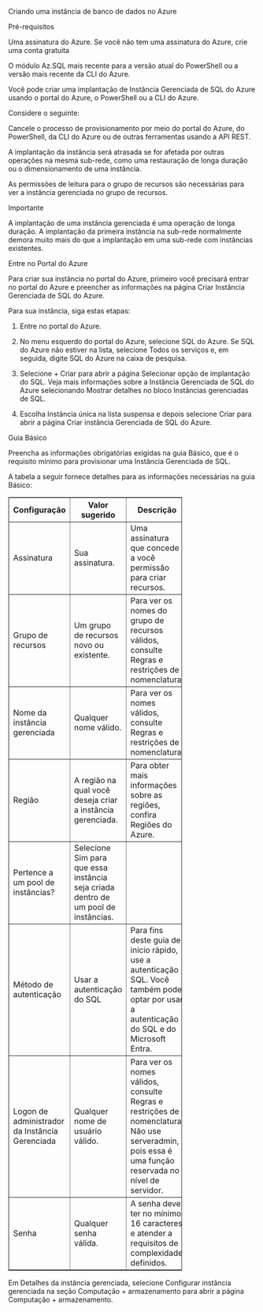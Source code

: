 Criando uma instância de banco de dados no Azure

Pré-requisitos

Uma assinatura do Azure. Se você não tem uma assinatura do Azure, crie uma conta gratuita

O módulo Az.SQL mais recente para a versão atual do PowerShell ou a versão mais recente da CLI do Azure.


Você pode criar uma implantação de Instância Gerenciada de SQL do Azure usando o portal do Azure, o PowerShell ou a CLI do Azure.

Considere o seguinte:

Cancele o processo de provisionamento por meio do portal do Azure, do PowerShell, da CLI do Azure ou de outras ferramentas usando a API REST.

A implantação da instância será atrasada se for afetada por outras operações na mesma sub-rede, como uma restauração de longa duração ou o dimensionamento de uma instância.

As permissões de leitura para o grupo de recursos são necessárias para ver a instância gerenciada no grupo de recursos.


Importante

A implantação de uma instância gerenciada é uma operação de longa duração. A implantação da primeira instância na sub-rede normalmente demora muito mais do que a implantação em uma sub-rede com instâncias existentes. 

Entre no Portal do Azure

Para criar sua instância no portal do Azure, primeiro você precisará entrar no portal do Azure e preencher as informações na página Criar Instância Gerenciada de SQL do Azure.

Para sua instância, siga estas etapas:

1. Entre no portal do Azure.

2. No menu esquerdo do portal do Azure, selecione SQL do Azure. Se SQL do Azure não estiver na lista, selecione Todos os serviços e, em seguida, digite SQL do Azure na caixa de pesquisa.

3. Selecione + Criar para abrir a página Selecionar opção de implantação do SQL. Veja mais informações sobre a Instância Gerenciada de SQL do Azure selecionando Mostrar detalhes no bloco Instâncias gerenciadas de SQL.

4. Escolha Instância única na lista suspensa e depois selecione Criar para abrir a página Criar instância Gerenciada de SQL do Azure. 



Guia Básico

Preencha as informações obrigatórias exigidas na guia Básico, que é o requisito mínimo para provisionar uma Instância Gerenciada de SQL.

A tabela a seguir fornece detalhes para as informações necessárias na guia Básico: 

<table border="1" style="width: 70%; table-layout: fixed;">
  <tr>
    <th style="width: 30%;">Configuração</th>
    <th style="width: 20%;">Valor sugerido</th>
    <th style="width: 50%;">Descrição</th>
  </tr>
  <tr>
    <td>Assinatura</td>
    <td>Sua assinatura.</td>
    <td>Uma assinatura que concede a você permissão para criar recursos.</td>
  </tr>
  <tr>
    <td>Grupo de recursos</td>
    <td>Um grupo de recursos novo ou existente.</td>
    <td>Para ver os nomes do grupo de recursos válidos, consulte Regras e restrições de nomenclatura.</td>
  </tr>
  <tr>
    <td>Nome da instância gerenciada</td>
    <td>Qualquer nome válido.</td>
    <td>Para ver os nomes válidos, consulte Regras e restrições de nomenclatura.</td>
  </tr>
  <tr>
    <td>Região</td>
    <td>A região na qual você deseja criar a instância gerenciada.</td>
    <td>Para obter mais informações sobre as regiões, confira Regiões do Azure.</td>
  </tr>
  <tr>
    <td>Pertence a um pool de instâncias?</td>
    <td>Selecione Sim para que essa instância seja criada dentro de um pool de instâncias.</td>
    <td></td>
  </tr>
  <tr>
    <td>Método de autenticação</td>
    <td>Usar a autenticação do SQL</td>
    <td>Para fins deste guia de início rápido, use a autenticação SQL. Você também pode optar por usar a autenticação do SQL e do Microsoft Entra.</td>
  </tr>
  <tr>
    <td>Logon de administrador da Instância Gerenciada</td>
    <td>Qualquer nome de usuário válido.</td>
    <td>Para ver os nomes válidos, consulte Regras e restrições de nomenclatura. Não use serveradmin, pois essa é uma função reservada no nível de servidor.</td>
  </tr>
  <tr>
    <td>Senha</td>
    <td>Qualquer senha válida.</td>
    <td>A senha deve ter no mínimo 16 caracteres e atender a requisitos de complexidade definidos.</td>
  </tr>
</table>  


Em Detalhes da instância gerenciada, selecione Configurar instância gerenciada na seção Computação + armazenamento para abrir a página Computação + armazenamento. 


